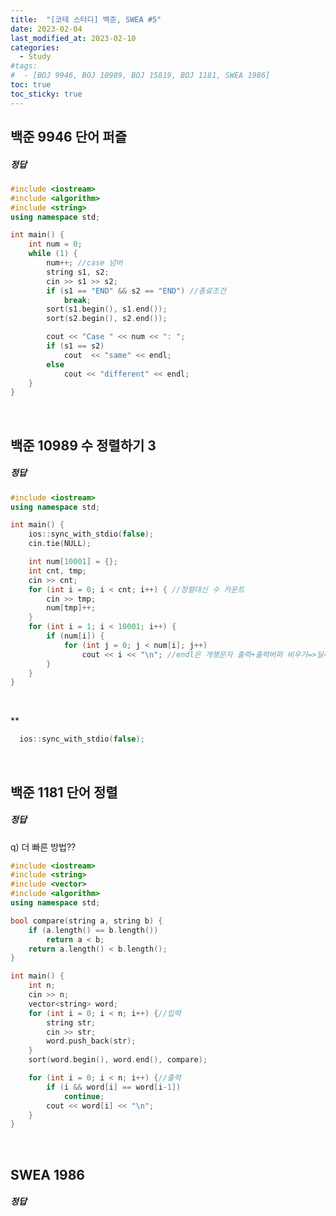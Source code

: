 ```yaml
---
title:  "[코테 스터디] 백준, SWEA #5"
date: 2023-02-04
last_modified_at: 2023-02-10
categories:
  - Study
#tags:
#  - [BOJ 9946, BOJ 10989, BOJ 15819, BOJ 1181, SWEA 1986]
toc: true
toc_sticky: true
---
```


## 백준 9946 단어 퍼즐
##### 정답
```c++
#include <iostream>
#include <algorithm>
#include <string>
using namespace std;

int main() {
	int num = 0;
	while (1) {
		num++; //case 넘버
		string s1, s2;
		cin >> s1 >> s2;
		if (s1 == "END" && s2 == "END") //종료조건
			break;
		sort(s1.begin(), s1.end());
		sort(s2.begin(), s2.end());

		cout << "Case " << num << ": ";
		if (s1 == s2)
			cout  << "same" << endl;
		else
			cout << "different" << endl;
	}
}
```
<br>

## 백준 10989 수 정렬하기 3
##### 정답
```c++
#include <iostream>
using namespace std;

int main() {
	ios::sync_with_stdio(false);
	cin.tie(NULL);

	int num[10001] = {};
	int cnt, tmp;
	cin >> cnt;
	for (int i = 0; i < cnt; i++) { //정렬대신 수 카운트
		cin >> tmp;
		num[tmp]++;
	}
	for (int i = 1; i < 10001; i++) {
		if (num[i]) {
			for (int j = 0; j < num[i]; j++)
				cout << i << "\n"; //endl은 개행문자 출력+출력버퍼 비우기=>딜레이
		}
	}
}
```
<br>

<!-- [설명](https://dms5o.github.io/cpp/stream/) -->
** 
```c++
  ios::sync_with_stdio(false); 
```
<br>

## 백준 1181 단어 정렬
##### 정답
q) 더 빠른 방법??
```c++
#include <iostream>
#include <string>
#include <vector>
#include <algorithm>
using namespace std;

bool compare(string a, string b) {
	if (a.length() == b.length())
		return a < b;
	return a.length() < b.length();
}

int main() {
	int n;
	cin >> n;
	vector<string> word;
	for (int i = 0; i < n; i++) {//입력
		string str;
		cin >> str;
		word.push_back(str);
	}
	sort(word.begin(), word.end(), compare);

	for (int i = 0; i < n; i++) {//출력
		if (i && word[i] == word[i-1])
			continue;
		cout << word[i] << "\n";
	}
}
```
<br>

## SWEA 1986
##### 정답
```c++
```
<br>

<br>
<br>
